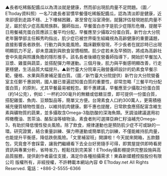 ▲長者吃稀飯配醬瓜以為清淡就是健康，然而卻出現肌肉量不足問題。（圖／ETtoday資料照）一名72歲長者習慣早餐僅吃稀飯配醬瓜，認為清淡即是健康，近來卻感到走路不穩、上下樓梯困難，甚至曾在浴室滑倒，就醫評估發現她肌肉量不足，屬於肌少症高風險族群。醫師指出，早餐蛋白赤字是肌少症隱形危機，提醒平日用餐補充蛋白質應該三餐平均分配，早餐應至少攝取2份蛋白質。新竹台大分院老年醫學部主任賴秀昀指出，肌少症已被世界衛生組織視為高齡健康的重要議題，直接影響長者跌倒、行動力與失能風險。臨床觀察發現，不少長者在就診時已出現明顯肌力不足，卻未意識到與飲食習慣相關。肌少症若未及早預防，將成為高齡社會中失能與照護負擔的隱形推手。該名長者後續在營養師指導下，開始於早餐加入豆漿、雞蛋與蔬菜，並搭配彈力帶運動。三個月後，肌力與平衡感明顯改善，行走更穩健，生活品質大幅提升。▲新竹臺大分院辜元融營養師設計的奶素食早餐示範，優格、水果與燕麥補足蛋白質。（圖／新竹臺大分院提供）新竹台大分院營養室主任鄭千惠說明，國人雖已普遍認知蛋白質的重要性，卻常忽略「三餐平均分配蛋白質」的原則，尤其早餐最易被輕忽。鄭千惠建議，早餐應至少攝取2份蛋白質（約14公克），例如：一杯約200毫升的無糖或低糖豆漿，即可提供一份蛋白質，搭配雞蛋、魚肉、豆類製品等，簡單又方便。台灣素食人口約300萬人，更需積極補充優質植物性蛋白，以維持肌肉健康。鄭千惠也提醒，日常飲食應搭配富含維生素與礦物質的蔬果，並多攝取含Omega-3脂肪酸的深海魚類。烹調油建議選用初榨橄欖油、苦茶油、酪梨油等植物油，素食者則可選擇亞麻仁籽油補充Omega-3，有助於降低慢性發炎風險。除了飲食，規律運動也是預防肌少症不可或缺的一環。研究證實，結合重量訓練、彈力帶運動或簡單肌力訓練，不僅能維持肌肉量，也能提升平衡感，降低跌倒風險。「文里補習班」開課啦！今天就來開箱，五款麵包，究竟會不會踩雷，讓我們繼續看下去全台好房隨手可得，即賞屋提供即時看房資訊與專業分析，省時省力，輕鬆找到完美家！ETtoday攝影棚提供完整設施與高品質服務，提供創作者最佳支援，滿足你各種拍攝需求！東森新媒體控股股份有限公司 版權所有，非經授權，不許轉載本網站內容 © ETtoday.net All Rights Reserved.
		電話：+886-2-5555-6366